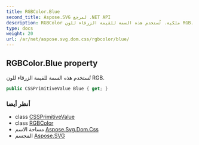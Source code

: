 ```yaml
---
title: RGBColor.Blue
second_title: Aspose.SVG لمرجع .NET API
description: RGBColor ملكية. تُستخدم هذه السمة للقيمة الزرقاء للون RGB.
type: docs
weight: 20
url: /ar/net/aspose.svg.dom.css/rgbcolor/blue/
---
```

## RGBColor.Blue property

تُستخدم هذه السمة للقيمة الزرقاء للون RGB.

```csharp
public CSSPrimitiveValue Blue { get; }
```

### أنظر أيضا

* class [CSSPrimitiveValue](../../cssprimitivevalue/)
* class [RGBColor](../)
* مساحة الاسم [Aspose.Svg.Dom.Css](../../rgbcolor/)
* المجسم [Aspose.SVG](../../../)


